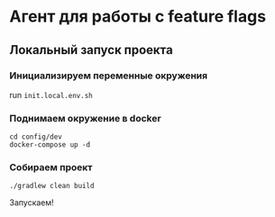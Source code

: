 # Агент для работы с feature flags

## Локальный запуск проекта

### Инициализируем переменные окружения
run `init.local.env.sh`

### Поднимаем окружение в docker
 ```shell script
cd config/dev
docker-compose up -d
```


### Собираем проект
```shell script
./gradlew clean build
```

Запускаем!
